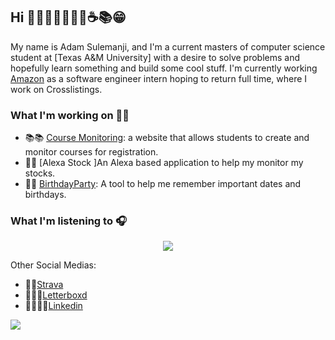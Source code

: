 ## Hi 👋🦒🌮🏌️‍♂️🎾🎺☕️📚😁

My name is Adam Sulemanji, and I'm a current masters of computer science student at [Texas A&M University] with a desire to solve problems and hopefully learn something and build some cool stuff. I'm currently working [Amazon](https://www.amazon.com/b?ie=UTF8&node=14770868011)  as a software engineer intern hoping to return full time, where I work on Crosslistings. 

### What I'm working on 👨‍💻
- 📚📚 [Course Monitoring](): a website that allows students to create and monitor courses for registration. 
- 🤖🤖 [Alexa Stock ]An Alexa based application to help my monitor my stocks. 
- 🎉🎉 [BirthdayParty](): A tool to help me remember important dates and birthdays. 


### What I'm listening to 🎧
<p style="display:flex;justify-content:center;">
  <a href='https://spotify-github-profile.kittinanx.com/api/view?uid=adamismee&redirect=true'>
    <img src='https://spotify-github-profile.kittinanx.com/api/view?uid=adamismee&cover_image=true&theme=default&show_offline=false&background_color=121212&interchange=false'>
  </a>
</p>

Other Social Medias:

- 🏃💨[Strava](https://www.strava.com/athletes/109469044)
- 🍿🎥👨[Letterboxd](https://letterboxd.com/adamsulemanji/)
- 👨‍🏭🕵️‍♂️[Linkedin](https://www.linkedin.com/in/adamsulemanji/)

![](https://komarev.com/ghpvc/?username=your-github-username&color=blue)